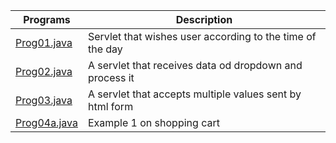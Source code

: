 Programs | Description
-------- | -----------
[Prog01.java](Prog01.java) | Servlet that wishes user according to the time of the day
[Prog02.java](Prog02.java) | A servlet that receives data od dropdown and process it
[Prog03.java](Prog03.java) | A servlet that accepts multiple values sent by html form 
[Prog04a.java](Prog04a.java) | Example 1 on shopping cart
